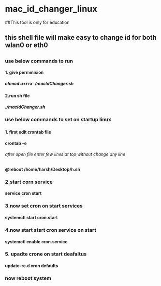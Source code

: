 # mac_id_changer_linux
##This tool is only for education
<h2> this shell file will make easy to  change id  for both wlan0 or eth0<h2> 
<h3>use below commands to run</h3>

<h4>1. give permmision
  </h4>
<h5>chmod u+r+x ./macIdChanger.sh</h5>

<h4>2.run sh file </h4>
<h5>./macIdChanger.sh</h5>
<h3>use below commands to set on startup linux <h3>
<h4>1. first edit crontab file
  </h4>
  <h4> crontab -e</h4>
  <h6> after open file enter few lines at top without change any line</h6>
  <h4>@reboot /home/harsh/Desktop/h.sh<h4>
    <h3>2.start corn service </h3>
    <h4>service cron start</h4>
    <h3>3.now set cron on start services</h3>
    <h4>systemctl start cron.start</h4>
    <h3>4.now start stsrt cron service on start</h3>  
    <h4>systemctl enable cron.service</h4>
<h3> 5. upadte crone on start deafaltus</h3>
<h4>  update-rc.d cron defaults</h4>
<h3> now reboot system</h3>

